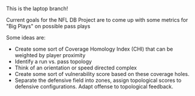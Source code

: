 This is the laptop branch!

Current goals for the NFL DB Project are to come up with some metrics for "Big Plays" on possible pass plays

Some ideas are:

- Create some sort of Coverage Homology Index (CHI) that can be weighted by player proximity
- Identify a run vs. pass topology
- Think of an orientation or speed directed complex
- Create some sort of vulnerability score based on these coverage holes.
- Separate the defensive field into zones, assign topological scores to defensive configurations. Adapt offense to topological feedback.

